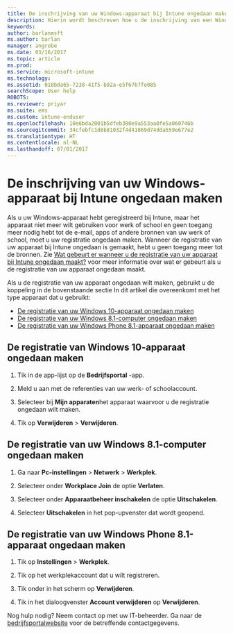 ```yaml
---
title: De inschrijving van uw Windows-apparaat bij Intune ongedaan maken | Microsoft Docs
description: Hierin wordt beschreven hoe u de inschrijving van een Windows-apparaat bij Intune ongedaan kunt maken
keywords: 
author: barlanmsft
ms.author: barlan
manager: angrobe
ms.date: 03/16/2017
ms.topic: article
ms.prod: 
ms.service: microsoft-intune
ms.technology: 
ms.assetid: 018bda65-7238-41f5-b92a-e5f67b7fe085
searchScope: User help
ROBOTS: 
ms.reviewer: priyar
ms.suite: ems
ms.custom: intune-enduser
ms.openlocfilehash: 10e6bda2001b5dfeb380e9a553aa0fe5a060746b
ms.sourcegitcommit: 34cfebfc1d8b81032f4d41869d74dda559e677e2
ms.translationtype: HT
ms.contentlocale: nl-NL
ms.lasthandoff: 07/01/2017
---
```

# <a name="unenroll-your-windows-device-from-intune"></a>De inschrijving van uw Windows-apparaat bij Intune ongedaan maken

Als u uw Windows-apparaat hebt geregistreerd bij Intune, maar het apparaat niet meer wilt gebruiken voor werk of school en geen toegang meer nodig hebt tot de e-mail, apps of andere bronnen van uw werk of school, moet u uw registratie ongedaan maken. Wanneer de registratie van uw apparaat bij Intune ongedaan is gemaakt, hebt u geen toegang meer tot de bronnen. Zie [Wat gebeurt er wanneer u de registratie van uw apparaat bij Intune ongedaan maakt?](what-happens-if-you-unenroll-your-device-from-intune-windows.md) voor meer informatie over wat er gebeurt als u de registratie van uw apparaat ongedaan maakt.

Als u de registratie van uw apparaat ongedaan wilt maken, gebruikt u de koppeling in de bovenstaande sectie In dit artikel die overeenkomt met het type apparaat dat u gebruikt:

-   [De registratie van uw Windows 10-apparaat ongedaan maken](#unenroll-your-windows-10-device)
-   [De registratie van uw Windows 8.1-computer ongedaan maken](#unenroll-your-windows-81-computer)
-   [De registratie van uw Windows Phone 8.1-apparaat ongedaan maken](#unenroll-your-windows-phone-81-device)

## <a name="unenroll-your-windows-10-device"></a>De registratie van Windows 10-apparaat ongedaan maken

1.  Tik in de app-lijst op de **Bedrijfsportal** -app.

2.  Meld u aan met de referenties van uw werk- of schoolaccount.

3.  Selecteer bij **Mijn apparaten**het apparaat waarvoor u de registratie ongedaan wilt maken.

4.  Tik op **Verwijderen** &gt; **Verwijderen**.

## <a name="unenroll-your-windows-81-computer"></a>De registratie van uw Windows 8.1-computer ongedaan maken

1.  Ga naar **Pc-instellingen** &gt; **Netwerk** &gt; **Werkplek**.

2.  Selecteer onder **Workplace Join** de optie **Verlaten**.

3.  Selecteer onder **Apparaatbeheer inschakelen** de optie **Uitschakelen**.

4.  Selecteer **Uitschakelen** in het pop-upvenster dat wordt geopend.

## <a name="unenroll-your-windows-phone-81-device"></a>De registratie van uw Windows Phone 8.1-apparaat ongedaan maken

1.  Tik op **Instellingen** &gt; **Werkplek**.

2.  Tik op het werkplekaccount dat u wilt registreren.

3.  Tik onder in het scherm op **Verwijderen**.

4.  Tik in het dialoogvenster **Account verwijderen** op **Verwijderen**.

Nog hulp nodig? Neem contact op met uw IT-beheerder. Ga naar de [bedrijfsportalwebsite](http://portal.manage.microsoft.com) voor de betreffende contactgegevens.
